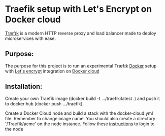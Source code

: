 Traefik setup with Let's Encrypt on Docker cloud
================================================

[Træfɪk](https://docs.traefik.io/) is a modern HTTP reverse proxy and load balancer made to deploy microservices with ease.

Purpose:
--------
The purpose for this project is to run an experimental Træfɪk [Docker](https://www.docker.com/) setup with [Let's encrypt](https://letsencrypt.org/) integration on [Docker cloud](https://www.docker.com/products/docker-cloud) 

Installation:
-------------
Create your own Traefik image (docker build -t .../traefik:latest .) and push it to docker hub (docker push .../traefik).

Create a Docker Cloud node and build a stack with the docker-cloud.yml file. Remember to change image name. 
You should also create a directory '/Traefik/acme' on the node instance. Follow these [instructions](https://docs.docker.com/docker-cloud/infrastructure/ssh-into-a-node/) to login to the node 
